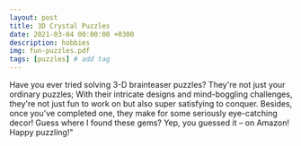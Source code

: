 ```yaml
---
layout: post
title: 3D Crystal Puzzles
date: 2021-03-04 00:00:00 +0300
description: hobbies
img: fun-puzzles.pdf
tags: [puzzles] # add tag
---
```

Have you ever tried solving 3-D brainteaser puzzles? They're not just your ordinary puzzles; With their intricate 
designs and mind-boggling challenges, they're not just fun to work on but also super satisfying to conquer. 
Besides, once you've completed one, they make for some seriously eye-catching decor! 
Guess where I found these gems? Yep, you guessed it – on Amazon! Happy puzzling!" 